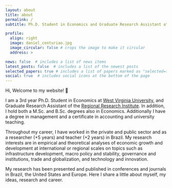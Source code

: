 ```yaml
---
layout: about
title: about
permalink: /
subtitle: Ph.D. Student in Economics and Graduate Research Assistant at <a href='https://rri.wvu.edu/'>Regional Research Institute - RRI</a>.

profile:
  align: right
  image: daniel_centuriao.jpg
  image_circular: false # crops the image to make it circular
  address: >

news: false  # includes a list of news items
latest_posts: false  # includes a list of the newest posts
selected_papers: true # includes a list of papers marked as "selected={true}"
social: true  # includes social icons at the bottom of the page
---
```


Hi, Welcome to my website! 👋 

I am a 3rd year Ph.D. Student in Economics at [West Virginia University](https://www.wvu.edu/), and Graduate Research Assistant of the [Regional Research Institute](https://rri.wvu.edu/). In addition, I hold both a M.Sc. and B.Sc. degrees also in Economics. Additionally I have a degree in management and a certificate in accounting and university teaching. 

Throughout my career, I have worked in the private and public sector and as a researcher (+5 years) and teacher (+2 years) in Brazil. My research interests are in empirical and theoretical analyses of economic growth and development at international or regional scales on topics such as infrastructure development, macro policy and stability, governance and institutions, trade and globalization, and technology and innovation.

My research has been presented and published in conferences and journals in Brazil, the United States and Europe. Here I share a little about myself, my ideas, research and career.
